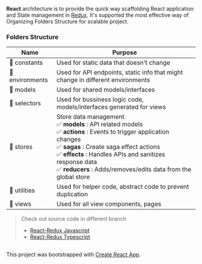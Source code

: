 **React** architecture is to provide the quick way scaffolding React application and State management in [Redux](https://redux.js.org/).
It's supported the most effective way of Organizing Folders Structure for scalable project.

### Folders Structure

| Name                       | Purpose                                                                                                                                                                                                                                                                                                                                                                                      |
| -------------------------- | -------------------------------------------------------------------------------------------------------------------------------------------------------------------------------------------------------------------------------------------------------------------------------------------------------------------------------------------------------------------------------------------- |
| :file_folder: constants    | Used for static data that doesn't change                                                                                                                                                                                                                                                                                                                                                     |
| :file_folder: environments | Used for API endpoints, static info that might change in different environments                                                                                                                                                                                                                                                                                                              |
| :file_folder: models       | Used for shared models/interfaces                                                                                                                                                                                                                                                                                                                                                            |
| :file_folder: selectors    | Used for bussiness logic code, models/interfaces generated for views                                                                                                                                                                                                                                                                                                                         |
| :file_folder: stores       | Store data management <br> :white_check_mark: **models** : API related models <br> :white_check_mark: **actions** : Events to trigger application changes <br> :white_check_mark: **sagas** : Create saga effect actions <br> :white_check_mark: **effects** : Handles APIs and sanitizes response data <br> :white_check_mark: **reducers** : Adds/removes/edits data from the global store |
| :file_folder: utilities    | Used for helper code, abstract code to prevent duplication                                                                                                                                                                                                                                                                                                                                   |
| :file_folder: views        | Used for all view components, pages                                                                                                                                                                                                                                                                                                                                                          |

> Check out source code in different branch
>
> - [React-Redux Javascript](https://github.com/vanthienpc/react-architecture/tree/redux-js)
> - [React-Redux Typescript](https://github.com/vanthienpc/react-architecture/tree/redux-ts)

##

This project was bootstrapped with [Create React App](https://github.com/facebook/create-react-app).
